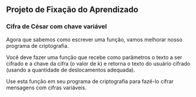 ## Projeto de Fixação do Aprendizado

### Cifra de César com chave variável

Agora que sabemos como escrever uma função, vamos melhorar nosso programa de criptografia.

Você deve fazer uma função que recebe como parâmetros o texto a ser cifrado e a chave da cifra (o valor de k) e retorna o texto do usuário cifrado (usando a quantidade de deslocamentos adequada).

Use esta função em seu programa de criptografia para fazê-lo cifrar mensagens com cifras variáveis.

###
